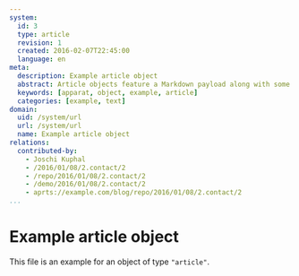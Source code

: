 ```yaml
---
system:
  id: 3
  type: article
  revision: 1
  created: 2016-02-07T22:45:00
  language: en
meta:
  description: Example article object
  abstract: Article objects feature a Markdown payload along with some custom properties
  keywords: [apparat, object, example, article]
  categories: [example, text]
domain:
  uid: /system/url
  url: /system/url
  name: Example article object
relations:
  contributed-by:
    - Joschi Kuphal
    - /2016/01/08/2.contact/2
    - /repo/2016/01/08/2.contact/2
    - /demo/2016/01/08/2.contact/2
    - aprts://example.com/blog/repo/2016/01/08/2.contact/2
...
```

# Example article object

This file is an example for an object of type `"article"`.
